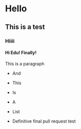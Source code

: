 # Hello

## This is a test

### Hiiii

#### Hi Edu! Finally!

This is a paragraph

- And

- This

- Is

- A

- List

- Definitive final pull request test